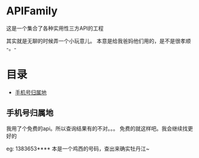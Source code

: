 # APIFamily

这是一个集合了各种实用性三方API的工程

其实就是无聊的时候弄一个小玩意儿。 本意是给我爸妈他们用的，是不是很孝顺 -。-

# 目录 #

- [手机号归属地](#phone2Place)

## 手机号归属地 ##
<span id = "phone2Place"></span>
我用了个免费的api。所以查询结果有的不对。。。 免费的就这样吧。我会继续找更好的

eg: 1383653**** 本是一个鸡西的号码，查出来确实牡丹江~